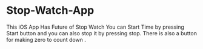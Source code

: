 # Stop-Watch-App
This iOS App Has Future of Stop Watch 
You can Start Time by pressing Start button and you can also stop it by pressing stop.
There is also a button for making zero to count down .
